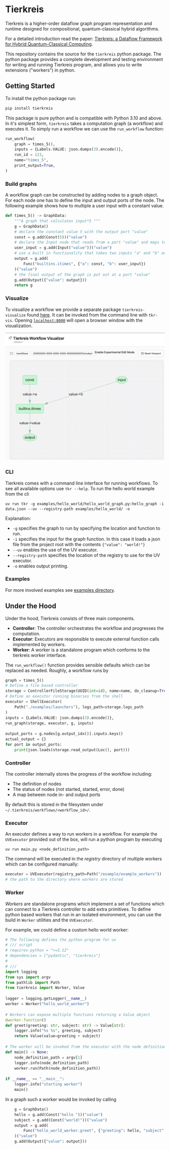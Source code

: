 # Tierkreis

Tierkreis is a higher-order dataflow graph program representation and runtime
designed for compositional, quantum-classical hybrid algorithms.

For a detailed introduction read the paper:
[Tierkreis: a Dataflow Framework for Hybrid Quantum-Classical Computing](https://arxiv.org/abs/2211.02350).

This repository contains the source for the `tierkreis` python package.
The python package provides a complete development and testing environment for writing and running Tierkreis program, and allows you to write extensions ("workers") in python.

## Getting Started

To install the python package run:

```bash
pip install tierkreis
```

This package is pure python and is compatible with Python 3.10 and above.
In it's simplest form, `tierkreis` takes a computation graph (a workflow) and executes it.
To simply run a workflow we can use the `run_workflow` function:

```python
run_workflow(
    graph = times_5(),
    inputs = {Labels.VALUE: json.dumps(3).encode()},
    run_id = 123,
    name="times_5",
    print_output=True,
)
```

### Build graphs

A workflow graph can be constructed by adding nodes to a graph object.
For each node one has to define the input and output ports of the node.
The following example shows how to multiple a user input with a constant value.

```python
def times_5() -> GraphData:
    """A graph that calculates input*5 """
    g = GraphData()
    # declare the constant value 5 with the output port "value"
    const = g.add(Const(5))("value")
    # declare the Input node that reads from a port "value" and maps to a port "value"
    user_input = g.add(Input("value"))("value")
    # use a built in functionality that takes two inputs "a" and "b" and maps to a port "value"
    output = g.add(
        Func("builtins.itimes", {"a": const, "b": user_input})
    )("value")
    # the final output of the graph is put out at a port "value"
    g.add(Output({"value": output}))
    return g
```

### Visualize

To visualize a workflow we provide a separate package `tierkreis-visualize` found [here](https://pypi.org/project/tierkreis-visualization/).
It can be invoked from the command line with `tkr-vis`.
Opening [`localhost:8000`](https://localhost:8000) will open a browser window with the visualization.

![times 5](../assests/visualizer.png)

### CLI

Tierkreis comes with a command line interface for running workflows.
To see all available options use `tkr --help`.
To run the hello world example from the cli

```
uv run tkr -g examples/hello_world/hello_world_graph.py:hello_graph -i data.json --uv --registry-path examples/hello_world/ -o
```

Explanation:

- `-g` specifies the graph to run by specifying the location and function to run.
- `-i` specifies the input for the graph function. In this case it loads a json file from the project root with the contents `{"value": "world!"}`
- `--uv` enables the use of the UV executor.
- `--registry-path` specifies the location of the registry to use for the UV executor.
- `-o` enables output printing.

### Examples

For more involved examples see [examples directory](../examples).

## Under the Hood

Under the hood, Tierkreis consists of three main components.

- **Controller**: The controller orchestrates the workflow and progresses the computation.
- **Executor**: Executors are responsible to execute external function calls implemented by workers.
- **Worker**: A worker is a standalone program which conforms to the tierkreis worker interface.

The `run_workflow()` function provides sensible defaults which can be replaced as needed.
Roughly, a workflow runs by

```python
graph = times_5()
# Define a file based controller
storage = ControllerFileStorage(UUID(int=id), name=name, do_cleanup=True)
# Define an executor running binaries from the shell
executor = ShellExecutor(
    Path("./examples/launchers"), logs_path=storage.logs_path
)
inputs = {Labels.VALUE: json.dumps(3).encode()},
run_graph(storage, executor, g, inputs)

output_ports = g.nodes[g.output_idx()].inputs.keys()
actual_output = {}
for port in output_ports:
    print(json.loads(storage.read_output(Loc(), port)))
```

### Controller

The controller internally stores the progress of the workflow including:

- The definition of nodes
- The status of nodes (not started, started, error, done)
- A map between node in- and output ports

By default this is stored in the filesystem under `~/.tierkreis/workflows/<workflow_id>/`.

### Executor

An executor defines a way to run workers in a workflow.
For example the `UVExecutor` provided out of the box, will run a python program by executing

```shell
uv run main.py <node_definition_path>
```

The command will be executed in the _registry_ directory of multiple workers which can be configured manually:

```python
executor = UVExecutor(registry_path=Path("/example/example_workers"))
# the path to the directory where workers are stored
```

### Worker

_Workers_ are standalone programs which implement a set of functions which can connect to a Tierkreis controller to add extra primitives.
To define python based workers that run in an isolated environment, you can use the build in `Worker` utilities and the `UVExecutor`.

For example, we could define a custom hello world worker:

```python
# The following defines the python program for uv
# /// script
# requires-python = ">=3.12"
# dependencies = ["pydantic", "tierkreis"]
#
# ///
import logging
from sys import argv
from pathlib import Path
from tierkreis import Worker, Value

logger = logging.getLogger(__name__)
worker = Worker("hello_world_worker")

# Workers can expose multiple functions returning a Value object
@worker.function()
def greet(greeting: str, subject: str) -> Value[str]:
    logger.info("%s %s", greeting, subject)
    return Value(value=greeting + subject)

# The worker will be invoked from the executor with the node definition path as the only argument
def main() -> None:
    node_definition_path = argv[1]
    logger.info(node_definition_path)
    worker.run(Path(node_definition_path))

if __name__ == "__main__":
    logger.info("starting worker")
    main()
```

In a graph such a worker would be invoked by calling

```python
    g = GraphData()
    hello = g.add(Const("hello "))("value")
    subject = g.add(Const("world!"))("value")
    output = g.add(
        Func("hello_world_worker.greet", {"greeting": hello, "subject": subject})
    )("value")
    g.add(Output({"value": output}))
```
